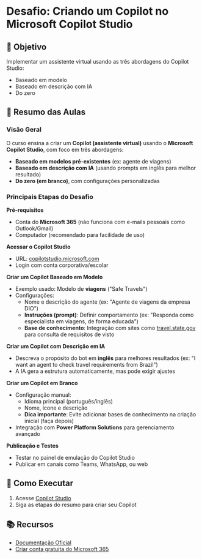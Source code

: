 # Desafio: Criando um Copilot no Microsoft Copilot Studio  

## 🚀 Objetivo  
Implementar um assistente virtual usando as três abordagens do Copilot Studio:  
- Baseado em modelo  
- Baseado em descrição com IA  
- Do zero  

## 📝 Resumo das Aulas

### Visão Geral  
O curso ensina a criar um **Copilot (assistente virtual)** usando o **Microsoft Copilot Studio**, com foco em três abordagens:  
- **Baseado em modelos pré-existentes** (ex: agente de viagens)  
- **Baseado em descrição com IA** (usando prompts em inglês para melhor resultado)  
- **Do zero (em branco)**, com configurações personalizadas  

### Principais Etapas do Desafio  
**Pré-requisitos**  
- Conta do **Microsoft 365** (não funciona com e-mails pessoais como Outlook/Gmail)  
- Computador (recomendado para facilidade de uso)  

**Acessar o Copilot Studio**  
- URL: [copilotstudio.microsoft.com](https://copilotstudio.microsoft.com)  
- Login com conta corporativa/escolar  

**Criar um Copilot Baseado em Modelo**  
- Exemplo usado: Modelo de **viagens** ("Safe Travels")  
- Configurações:  
  - Nome e descrição do agente (ex: "Agente de viagens da empresa DIO")  
  - **Instruções (prompt)**: Definir comportamento (ex: "Responda como especialista em viagens, de forma educada")  
  - **Base de conhecimento**: Integração com sites como [travel.state.gov](https://travel.state.gov) para consulta de requisitos de visto  

**Criar um Copilot com Descrição em IA**  
- Descreva o propósito do bot em **inglês** para melhores resultados (ex: "I want an agent to check travel requirements from Brazil")  
- A IA gera a estrutura automaticamente, mas pode exigir ajustes  

**Criar um Copilot em Branco**  
- Configuração manual:  
  - Idioma principal (português/inglês)  
  - Nome, ícone e descrição  
  - **Dica importante**: Evite adicionar bases de conhecimento na criação inicial (faça depois)  
- Integração com **Power Platform Solutions** para gerenciamento avançado  

**Publicação e Testes**  
- Testar no painel de emulação do Copilot Studio  
- Publicar em canais como Teams, WhatsApp, ou web  

## 🔧 Como Executar  
1. Acesse [Copilot Studio](https://copilotstudio.microsoft.com)  
2. Siga as etapas do resumo para criar seu Copilot  

## 📚 Recursos  
- [Documentação Oficial](https://learn.microsoft.com/pt-br/microsoft-copilot-studio/)  
- [Criar conta gratuita do Microsoft 365](https://www.microsoft.com/pt-br/microsoft-365/try)  
